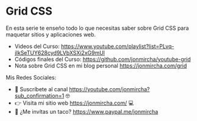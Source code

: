# Grid CSS

En esta serie te enseño todo lo que necesitas saber sobre Grid CSS para maquetar sitios y aplicaciones web.

- Videos del Curso: https://www.youtube.com/playlist?list=PLvq-jIkSeTUY628cyd9LVbXSXi2xG9mUl
- Códigos finales del Curso: https://github.com/jonmircha/youtube-grid
- Nota sobre Grid CSS en mi blog personal https://jonmircha.com/grid

Mis Redes Sociales:

- 🔔 Suscríbete al canal https://youtube.com/jonmircha?sub_confirmation=1 🤓
- 👉 Visita mi sitio web https://jonmircha.com/ 💻
- 🌮 ¿Me invítas un taco? https://www.paypal.me/jonmircha
